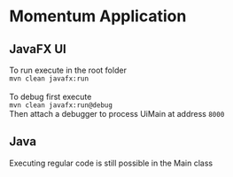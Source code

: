# Momentum Application
## JavaFX UI
To run execute in the root folder\
```mvn clean javafx:run```\
\
To debug first execute\
```mvn clean javafx:run@debug```\
Then attach a debugger to process UiMain at address `8000`

## Java
Executing regular code is still possible in the Main class